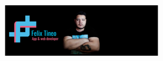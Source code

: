 [![Header](https://github.com/felixTineo/felixTineo/blob/main/assets/header.png "Header")](https://some-url.dev/)
<!--### Hi there 👋

<!--
**felixTineo/felixTineo** is a ✨ _special_ ✨ repository because its `README.md` (this file) appears on your GitHub profile.

Here are some ideas to get you started:

- 🔭 I’m currently working on ...
- 🌱 I’m currently learning ...
- 👯 I’m looking to collaborate on ...
- 🤔 I’m looking for help with ...
- 💬 Ask me about ...
- 📫 How to reach me: ...
- 😄 Pronouns: ...
- ⚡ Fun fact: ...
-->

